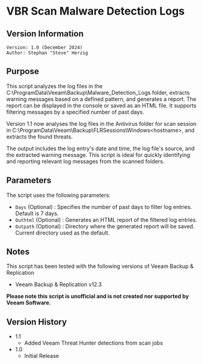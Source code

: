 # VBR Scan Malware Detection Logs

## Version Information
~~~~
Version: 1.0 (December 2024)
Author: Stephan "Steve" Herzig
~~~~
## Purpose
This script analyzes the log files in the C:\ProgramData\Veeam\Backup\Malware_Detection_Logs folder, extracts warning messages based on a defined pattern, and generates a report. The report can be displayed in the console or saved as an HTML file. It supports filtering messages by a specified number of past days.

Version 1.1 now analyses the log files in the Antivirus folder for scan session in C:\ProgramData\Veeam\Backup\FLRSessions\Windows\<hostname>\, and extracts the found threats.

The output includes the log entry's date and time, the log file's source, and the extracted warning message.
This script is ideal for quickly identifying and reporting relevant log messages from the scanned folders.

## Parameters

The script uses the following parameters:

- `Days`   (Optional)  : Specifies the number of past days to filter log entries. Default is 7 days.
- `Outhtml` (Optional) : Generates an HTML report of the filtered log entries.
- `Outpath` (Optional) : Directory where the generated report will be saved. Current directory used as the default.


## Notes
This script has been tested with the following versions of Veeam Backup & Replication
- Veeam Backup & Replication v12.3



**Please note this script is unofficial and is not created nor supported by Veeam Software.**

## Version History
* 1.1
    * Added Veeam Threat Hunter detections from scan jobs
*  1.0
    * Initial Release	
